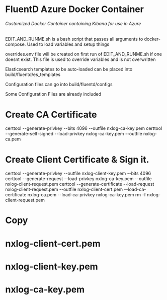 # FluentD Azure Docker Container
###### Customized Docker Container containing Kibana for use in Azure

EDIT_AND_RUNME.sh is a bash script that passes all arguments to docker-compose. Used to load variables and setup things

overrides.env file will be created on first run of EDIT_AND_RUNME.sh if one doesnt exist. This file is used to override variables and is not overwritten

Elasticsearch templates to be auto-loaded can be placed into build/fluentd/es_templates

Configuration files can go into build/fluentd/configs

Some Configuration Files are already included

# Create CA Certificate
certtool --generate-privkey --bits 4096 --outfile nxlog-ca-key.pem
certtool --generate-self-signed --load-privkey nxlog-ca-key.pem --outfile nxlog-ca.pem
# Create Client Certificate & Sign it.
certtool --generate-privkey --outfile nxlog-client-key.pem --bits 4096
certtool --generate-request --load-privkey nxlog-ca-key.pem --outfile nxlog-client-request.pem
certtool --generate-certificate --load-request nxlog-client-request.pem --outfile nxlog-client-cert.pem --load-ca-certificate nxlog-ca.pem --load-ca-privkey nxlog-ca-key.pem 
rm -f nxlog-client-request.pem
# Copy
# nxlog-client-cert.pem
# nxlog-client-key.pem
# nxlog-ca-key.pem

